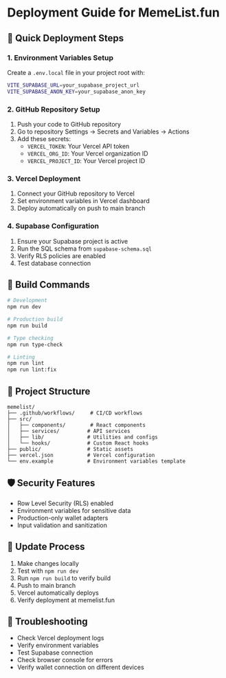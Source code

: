 # Deployment Guide for MemeList.fun

## 🚀 Quick Deployment Steps

### 1. Environment Variables Setup
Create a `.env.local` file in your project root with:
```bash
VITE_SUPABASE_URL=your_supabase_project_url
VITE_SUPABASE_ANON_KEY=your_supabase_anon_key
```

### 2. GitHub Repository Setup
1. Push your code to GitHub repository
2. Go to repository Settings → Secrets and Variables → Actions
3. Add these secrets:
   - `VERCEL_TOKEN`: Your Vercel API token
   - `VERCEL_ORG_ID`: Your Vercel organization ID
   - `VERCEL_PROJECT_ID`: Your Vercel project ID

### 3. Vercel Deployment
1. Connect your GitHub repository to Vercel
2. Set environment variables in Vercel dashboard
3. Deploy automatically on push to main branch

### 4. Supabase Configuration
1. Ensure your Supabase project is active
2. Run the SQL schema from `supabase-schema.sql`
3. Verify RLS policies are enabled
4. Test database connection

## 🔧 Build Commands

```bash
# Development
npm run dev

# Production build
npm run build

# Type checking
npm run type-check

# Linting
npm run lint
npm run lint:fix
```

## 📁 Project Structure
```
memelist/
├── .github/workflows/     # CI/CD workflows
├── src/
│   ├── components/        # React components
│   ├── services/         # API services
│   ├── lib/              # Utilities and configs
│   └── hooks/            # Custom React hooks
├── public/               # Static assets
├── vercel.json           # Vercel configuration
└── env.example           # Environment variables template
```

## 🛡️ Security Features
- Row Level Security (RLS) enabled
- Environment variables for sensitive data
- Production-only wallet adapters
- Input validation and sanitization

## 🔄 Update Process
1. Make changes locally
2. Test with `npm run dev`
3. Run `npm run build` to verify build
4. Push to main branch
5. Vercel automatically deploys
6. Verify deployment at memelist.fun

## 🐛 Troubleshooting
- Check Vercel deployment logs
- Verify environment variables
- Test Supabase connection
- Check browser console for errors
- Verify wallet connection on different devices
